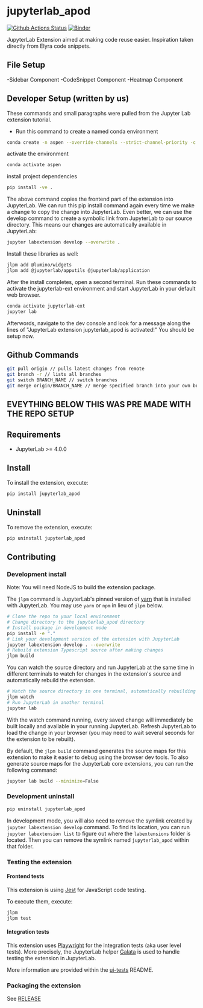 # jupyterlab_apod

[![Github Actions Status](/workflows/Build/badge.svg)](/actions/workflows/build.yml)
[![Binder](https://mybinder.org/badge_logo.svg)](https://mybinder.org/v2/gh//main?urlpath=lab)


JupyterLab Extension aimed at making code reuse easier. Inspiration taken directly from Elyra code snippets.

##  File Setup

-Sidebar Component
-CodeSnippet Component
-Heatmap Component

## Developer Setup (written by us)
These commands and small paragraphs were pulled from the Jupyter Lab extension tutorial.

- Run this command to create a named conda environment
```bash
conda create -n aspen --override-channels --strict-channel-priority -c conda-forge -c nodefaults jupyterlab=4 nodejs=20 git copier=9 jinja2-time
```

activate the environment
```bash
conda activate aspen
```

install project dependencies
```bash
pip install -ve .
```

The above command copies the frontend part of the extension into JupyterLab. We can run this pip install command again every time we make a change to copy the change into JupyterLab. Even better, we can use the develop command to create a symbolic link from JupyterLab to our source directory. This means our changes are automatically available in JupyterLab:

```bash
jupyter labextension develop --overwrite .
```

Install these libraries as well:
```bash
jlpm add @lumino/widgets
jlpm add @jupyterlab/apputils @jupyterlab/application
```

After the install completes, open a second terminal. Run these commands to activate the jupyterlab-ext environment and start JupyterLab in your default web browser.

```bash
conda activate jupyterlab-ext
jupyter lab
```

Afterwords, navigate to the dev console and look for a message along the lines of "JupyterLab extension jupyterlab_apod is activated!" You should be setup now.

## Github Commands

```bash
git pull origin // pulls latest changes from remote
git branch -r // lists all branches
git switch BRANCH_NAME // switch branches
git merge origin/BRANCH_NAME // merge specified branch into your own branch
```

## EVEYTHING BELOW THIS WAS PRE MADE WITH THE REPO SETUP

## Requirements

- JupyterLab >= 4.0.0

## Install

To install the extension, execute:

```bash
pip install jupyterlab_apod
```

## Uninstall

To remove the extension, execute:

```bash
pip uninstall jupyterlab_apod
```

## Contributing

### Development install

Note: You will need NodeJS to build the extension package.

The `jlpm` command is JupyterLab's pinned version of
[yarn](https://yarnpkg.com/) that is installed with JupyterLab. You may use
`yarn` or `npm` in lieu of `jlpm` below.

```bash
# Clone the repo to your local environment
# Change directory to the jupyterlab_apod directory
# Install package in development mode
pip install -e "."
# Link your development version of the extension with JupyterLab
jupyter labextension develop . --overwrite
# Rebuild extension Typescript source after making changes
jlpm build
```

You can watch the source directory and run JupyterLab at the same time in different terminals to watch for changes in the extension's source and automatically rebuild the extension.

```bash
# Watch the source directory in one terminal, automatically rebuilding when needed
jlpm watch
# Run JupyterLab in another terminal
jupyter lab
```

With the watch command running, every saved change will immediately be built locally and available in your running JupyterLab. Refresh JupyterLab to load the change in your browser (you may need to wait several seconds for the extension to be rebuilt).

By default, the `jlpm build` command generates the source maps for this extension to make it easier to debug using the browser dev tools. To also generate source maps for the JupyterLab core extensions, you can run the following command:

```bash
jupyter lab build --minimize=False
```

### Development uninstall

```bash
pip uninstall jupyterlab_apod
```

In development mode, you will also need to remove the symlink created by `jupyter labextension develop`
command. To find its location, you can run `jupyter labextension list` to figure out where the `labextensions`
folder is located. Then you can remove the symlink named `jupyterlab_apod` within that folder.

### Testing the extension

#### Frontend tests

This extension is using [Jest](https://jestjs.io/) for JavaScript code testing.

To execute them, execute:

```sh
jlpm
jlpm test
```

#### Integration tests

This extension uses [Playwright](https://playwright.dev/docs/intro) for the integration tests (aka user level tests).
More precisely, the JupyterLab helper [Galata](https://github.com/jupyterlab/jupyterlab/tree/master/galata) is used to handle testing the extension in JupyterLab.

More information are provided within the [ui-tests](./ui-tests/README.md) README.

### Packaging the extension

See [RELEASE](RELEASE.md)
